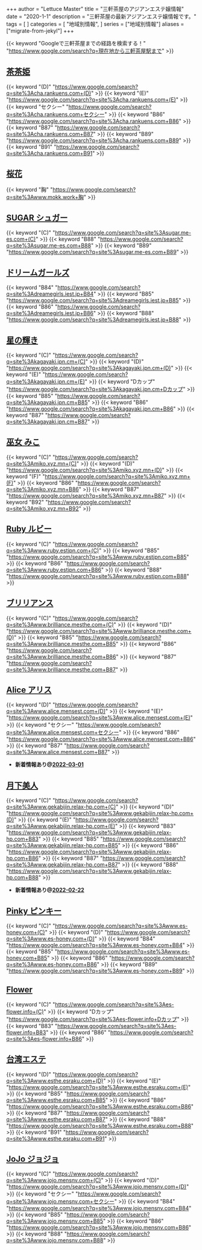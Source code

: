 +++
author = "Lettuce Master"
title = "三軒茶屋のアジアンエステ嬢情報"
date = "2020-1-1"
description = "三軒茶屋の最新アジアンエステ嬢情報です。"
tags = [
]
categories = [
    "地域別情報",
]
series = ["地域別情報"]
aliases = ["migrate-from-jekyl"]
+++

{{< keyword "Googleで三軒茶屋までの経路を検索する！" "https://www.google.com/search?q=現在地から三軒茶屋駅まで" >}}

## [茶茶姫](http://cha.rankuens.com/)
{{< keyword "(D)" "https://www.google.com/search?q=site%3Acha.rankuens.com+(D)" >}} {{< keyword "(E)" "https://www.google.com/search?q=site%3Acha.rankuens.com+(E)" >}} {{< keyword "セクシー" "https://www.google.com/search?q=site%3Acha.rankuens.com+セクシー" >}} {{< keyword "B86" "https://www.google.com/search?q=site%3Acha.rankuens.com+B86" >}} {{< keyword "B87" "https://www.google.com/search?q=site%3Acha.rankuens.com+B87" >}} {{< keyword "B89" "https://www.google.com/search?q=site%3Acha.rankuens.com+B89" >}} {{< keyword "B91" "https://www.google.com/search?q=site%3Acha.rankuens.com+B91" >}} 

## [桜花](http://www.mokk.work/)
{{< keyword "胸" "https://www.google.com/search?q=site%3Awww.mokk.work+胸" >}} 

## [SUGAR シュガー](http://sugar.me-es.com/)
{{< keyword "(C)" "https://www.google.com/search?q=site%3Asugar.me-es.com+(C)" >}} {{< keyword "B88" "https://www.google.com/search?q=site%3Asugar.me-es.com+B88" >}} {{< keyword "B89" "https://www.google.com/search?q=site%3Asugar.me-es.com+B89" >}} 

## [ドリームガールズ](http://dreamegirls.iest.jp/)
{{< keyword "B84" "https://www.google.com/search?q=site%3Adreamegirls.iest.jp+B84" >}} {{< keyword "B85" "https://www.google.com/search?q=site%3Adreamegirls.iest.jp+B85" >}} {{< keyword "B86" "https://www.google.com/search?q=site%3Adreamegirls.iest.jp+B86" >}} {{< keyword "B88" "https://www.google.com/search?q=site%3Adreamegirls.iest.jp+B88" >}} 

## [星の輝き](http://kagayaki.jpn.cm/)
{{< keyword "(C)" "https://www.google.com/search?q=site%3Akagayaki.jpn.cm+(C)" >}} {{< keyword "(D)" "https://www.google.com/search?q=site%3Akagayaki.jpn.cm+(D)" >}} {{< keyword "(E)" "https://www.google.com/search?q=site%3Akagayaki.jpn.cm+(E)" >}} {{< keyword "Dカップ" "https://www.google.com/search?q=site%3Akagayaki.jpn.cm+Dカップ" >}} {{< keyword "B85" "https://www.google.com/search?q=site%3Akagayaki.jpn.cm+B85" >}} {{< keyword "B86" "https://www.google.com/search?q=site%3Akagayaki.jpn.cm+B86" >}} {{< keyword "B87" "https://www.google.com/search?q=site%3Akagayaki.jpn.cm+B87" >}} 

## [巫女 みこ](https://miko.xyz.mn/)
{{< keyword "(C)" "https://www.google.com/search?q=site%3Amiko.xyz.mn+(C)" >}} {{< keyword "(D)" "https://www.google.com/search?q=site%3Amiko.xyz.mn+(D)" >}} {{< keyword "(F)" "https://www.google.com/search?q=site%3Amiko.xyz.mn+(F)" >}} {{< keyword "B86" "https://www.google.com/search?q=site%3Amiko.xyz.mn+B86" >}} {{< keyword "B87" "https://www.google.com/search?q=site%3Amiko.xyz.mn+B87" >}} {{< keyword "B92" "https://www.google.com/search?q=site%3Amiko.xyz.mn+B92" >}} 

## [Ruby ルビー](http://www.ruby.estjpn.com/)
{{< keyword "(C)" "https://www.google.com/search?q=site%3Awww.ruby.estjpn.com+(C)" >}} {{< keyword "B85" "https://www.google.com/search?q=site%3Awww.ruby.estjpn.com+B85" >}} {{< keyword "B86" "https://www.google.com/search?q=site%3Awww.ruby.estjpn.com+B86" >}} {{< keyword "B88" "https://www.google.com/search?q=site%3Awww.ruby.estjpn.com+B88" >}} 

## [ブリリアンス](http://www.brilliance.mesthe.com/)
{{< keyword "(C)" "https://www.google.com/search?q=site%3Awww.brilliance.mesthe.com+(C)" >}} {{< keyword "(D)" "https://www.google.com/search?q=site%3Awww.brilliance.mesthe.com+(D)" >}} {{< keyword "B85" "https://www.google.com/search?q=site%3Awww.brilliance.mesthe.com+B85" >}} {{< keyword "B86" "https://www.google.com/search?q=site%3Awww.brilliance.mesthe.com+B86" >}} {{< keyword "B87" "https://www.google.com/search?q=site%3Awww.brilliance.mesthe.com+B87" >}} 

## [Alice アリス](http://www.alice.mensest.com/)
{{< keyword "(D)" "https://www.google.com/search?q=site%3Awww.alice.mensest.com+(D)" >}} {{< keyword "(E)" "https://www.google.com/search?q=site%3Awww.alice.mensest.com+(E)" >}} {{< keyword "セクシー" "https://www.google.com/search?q=site%3Awww.alice.mensest.com+セクシー" >}} {{< keyword "B86" "https://www.google.com/search?q=site%3Awww.alice.mensest.com+B86" >}} {{< keyword "B87" "https://www.google.com/search?q=site%3Awww.alice.mensest.com+B87" >}} 

- **新着情報あり@[2022-03-01](/post/2022-03-01)**
## [月下美人](http://www.gekabijin.relax-hp.com/)
{{< keyword "(C)" "https://www.google.com/search?q=site%3Awww.gekabijin.relax-hp.com+(C)" >}} {{< keyword "(D)" "https://www.google.com/search?q=site%3Awww.gekabijin.relax-hp.com+(D)" >}} {{< keyword "(E)" "https://www.google.com/search?q=site%3Awww.gekabijin.relax-hp.com+(E)" >}} {{< keyword "B83" "https://www.google.com/search?q=site%3Awww.gekabijin.relax-hp.com+B83" >}} {{< keyword "B85" "https://www.google.com/search?q=site%3Awww.gekabijin.relax-hp.com+B85" >}} {{< keyword "B86" "https://www.google.com/search?q=site%3Awww.gekabijin.relax-hp.com+B86" >}} {{< keyword "B87" "https://www.google.com/search?q=site%3Awww.gekabijin.relax-hp.com+B87" >}} {{< keyword "B88" "https://www.google.com/search?q=site%3Awww.gekabijin.relax-hp.com+B88" >}} 

- **新着情報あり@[2022-02-22](/post/2022-02-22)**
## [Pinky ピンキー](http://www.es-honey.com/)
{{< keyword "(C)" "https://www.google.com/search?q=site%3Awww.es-honey.com+(C)" >}} {{< keyword "(D)" "https://www.google.com/search?q=site%3Awww.es-honey.com+(D)" >}} {{< keyword "B84" "https://www.google.com/search?q=site%3Awww.es-honey.com+B84" >}} {{< keyword "B85" "https://www.google.com/search?q=site%3Awww.es-honey.com+B85" >}} {{< keyword "B86" "https://www.google.com/search?q=site%3Awww.es-honey.com+B86" >}} {{< keyword "B89" "https://www.google.com/search?q=site%3Awww.es-honey.com+B89" >}} 

## [Flower](https://es-flower.info/)
{{< keyword "(C)" "https://www.google.com/search?q=site%3Aes-flower.info+(C)" >}} {{< keyword "Dカップ" "https://www.google.com/search?q=site%3Aes-flower.info+Dカップ" >}} {{< keyword "B83" "https://www.google.com/search?q=site%3Aes-flower.info+B83" >}} {{< keyword "B86" "https://www.google.com/search?q=site%3Aes-flower.info+B86" >}} 

## [台湾エステ](http://www.esthe.esraku.com/)
{{< keyword "(D)" "https://www.google.com/search?q=site%3Awww.esthe.esraku.com+(D)" >}} {{< keyword "(E)" "https://www.google.com/search?q=site%3Awww.esthe.esraku.com+(E)" >}} {{< keyword "B85" "https://www.google.com/search?q=site%3Awww.esthe.esraku.com+B85" >}} {{< keyword "B86" "https://www.google.com/search?q=site%3Awww.esthe.esraku.com+B86" >}} {{< keyword "B87" "https://www.google.com/search?q=site%3Awww.esthe.esraku.com+B87" >}} {{< keyword "B88" "https://www.google.com/search?q=site%3Awww.esthe.esraku.com+B88" >}} {{< keyword "B91" "https://www.google.com/search?q=site%3Awww.esthe.esraku.com+B91" >}} 

## [JoJo ジョジョ](http://www.jojo.mensnv.com/)
{{< keyword "(C)" "https://www.google.com/search?q=site%3Awww.jojo.mensnv.com+(C)" >}} {{< keyword "(D)" "https://www.google.com/search?q=site%3Awww.jojo.mensnv.com+(D)" >}} {{< keyword "セクシー" "https://www.google.com/search?q=site%3Awww.jojo.mensnv.com+セクシー" >}} {{< keyword "B84" "https://www.google.com/search?q=site%3Awww.jojo.mensnv.com+B84" >}} {{< keyword "B85" "https://www.google.com/search?q=site%3Awww.jojo.mensnv.com+B85" >}} {{< keyword "B86" "https://www.google.com/search?q=site%3Awww.jojo.mensnv.com+B86" >}} {{< keyword "B88" "https://www.google.com/search?q=site%3Awww.jojo.mensnv.com+B88" >}} 

